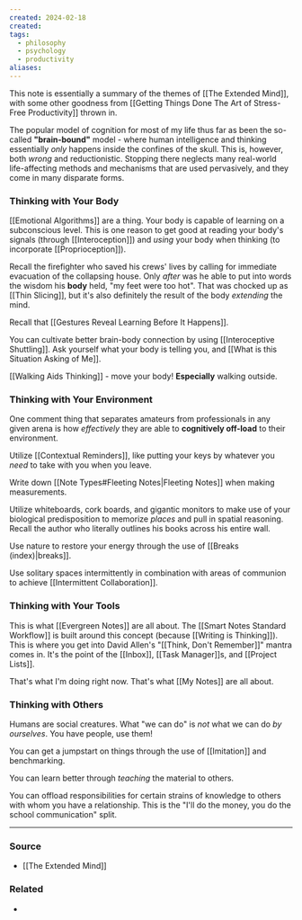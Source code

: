```yaml
---
created: 2024-02-18
created:
tags:
  - philosophy
  - psychology
  - productivity
aliases:
---
```

This note is essentially a summary of the themes of [[The Extended Mind]], with some other goodness from [[Getting Things Done The Art of Stress-Free Productivity]] thrown in.

The popular model of cognition for most of my life thus far as been the so-called **"brain-bound"** model - where human intelligence and thinking essentially *only* happens inside the confines of the skull. This is, however, both *wrong* and reductionistic. Stopping there neglects many real-world life-affecting methods and mechanisms that are used pervasively, and they come in many disparate forms. 

### Thinking with Your Body
[[Emotional Algorithms]] are a thing. Your body is capable of learning on a subconscious level. This is one reason to get good at reading your body's signals (through [[Interoception]]) and *using* your body when thinking (to incorporate [[Proprioception]]). 

Recall the firefighter who saved his crews' lives by calling for immediate evacuation of the collapsing house. Only *after* was he able to put into words the wisdom his **body** held, "my feet were too hot". That was chocked up as [[Thin Slicing]], but it's also definitely the result of the body *extending* the mind.

Recall that [[Gestures Reveal Learning Before It Happens]].

You can cultivate better brain-body connection by using [[Interoceptive Shuttling]]. Ask yourself what your body is telling you, and [[What is this Situation Asking of Me]]. 

[[Walking Aids Thinking]] - move your body! **Especially** walking outside. 

### Thinking with Your Environment
One comment thing that separates amateurs from professionals in any given arena is how *effectively* they are able to **cognitively off-load** to their environment.

Utilize [[Contextual Reminders]], like putting your keys by whatever you *need* to take with you when you leave.

Write down [[Note Types#Fleeting Notes|Fleeting Notes]] when making measurements.

Utilize whiteboards, cork boards, and gigantic monitors to make use of your biological predisposition to memorize *places* and pull in spatial reasoning. Recall the author who literally outlines his books across his entire wall.

Use nature to restore your energy through the use of [[Breaks (index)|breaks]]. 

Use solitary spaces intermittently in combination with areas of communion to achieve [[Intermittent Collaboration]].

### Thinking with Your Tools
This is what [[Evergreen Notes]] are all about. The [[Smart Notes Standard Workflow]] is built around this concept (because [[Writing is Thinking]]). This is where you get into David Allen's "[[Think, Don't Remember]]" mantra comes in. It's the point of the [[Inbox]], [[Task Manager]]s, and [[Project Lists]]. 

That's what I'm doing right now. That's what [[My Notes]] are all about.

### Thinking with Others
Humans are social creatures. What "we can do" is *not* what we can do *by ourselves*. You have people, use them!

You can get a jumpstart on things through the use of [[Imitation]] and benchmarking. 

You can learn better through *teaching* the material to others. 

You can offload responsibilities for certain strains of knowledge to others with whom you have a relationship. This is the "I'll do the money, you do the school communication" split.

---
### Source
- [[The Extended Mind]]

### Related
- 